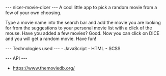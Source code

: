 --- nicer-movie-dicer ---
A cool little app to pick a random movie from a few of your own choosing.

Type a movie name into the search bar and add the movie you are looking for from the suggestions to your personal movie list with a click of the mouse.
Have you added a few movies?
Good.
Now you can click on DICE and you will get a random movie.
Have fun!

--- Technologies used --- - JavaScript - HTML - SCSS

--- API ---  
 - https://www.themoviedb.org/
